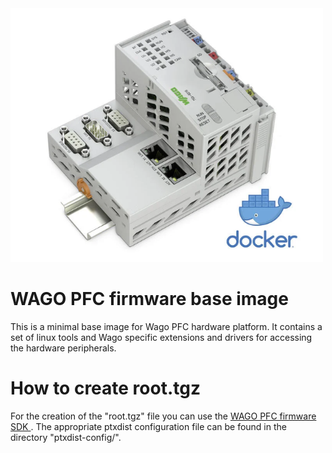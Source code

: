 <div style="text-align: left" >
<img src="images/pfc.png"
     alt="install docker" width="500"/>
</div>

# WAGO PFC firmware base image
This is a minimal base image for Wago PFC hardware platform. It contains a set of linux tools and Wago specific extensions and drivers for accessing the hardware peripherals.

# How to create root.tgz
For the creation of the "root.tgz" file you can use the [WAGO PFC firmware SDK ](https://github.com/WAGO/pfc-firmware-sdk). The appropriate ptxdist configuration file can be found in the directory "ptxdist-config/". 

